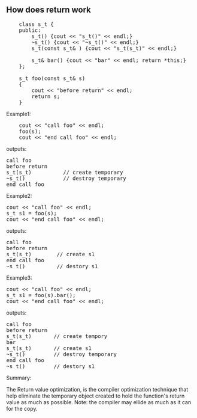 ## How does return work

<pre>
	class s_t {
	public:
		s_t() {cout &lt;&lt; "s_t()" &lt;&lt; endl;}
		~s_t() {cout &lt;&lt; "~s_t()" &lt;&lt; endl;}
		s_t(const s_t& ) {cout &lt;&lt; "s_t(s_t)" &lt;&lt; endl;}

		s_t& bar() {cout &lt;&lt; "bar" &lt;&lt; endl; return *this;}
	};

	s_t foo(const s_t& s)
	{
		cout &lt;&lt; "before return" &lt;&lt; endl;
		return s;
	}
</pre>


Example1:

<pre>
	cout &lt;&lt; "call foo" &lt;&lt; endl;
	foo(s);
	cout &lt;&lt; "end call foo" &lt;&lt; endl;
</pre>

outputs:

<pre>
call foo
before return
s_t(s_t)          // create temporary
~s_t()            // destroy temporary
end call foo
</pre>


Example2:

<pre>
cout &lt;&lt; "call foo" &lt;&lt; endl;
s_t s1 = foo(s);
cout &lt;&lt; "end call foo" &lt;&lt; endl;
</pre>

outputs:

<pre>
call foo
before return
s_t(s_t)        // create s1
end call foo
~s_t()          // destory s1
</pre>


Example3:

<pre>
cout &lt;&lt; "call foo" &lt;&lt; endl;
s_t s1 = foo(s).bar();
cout &lt;&lt; "end call foo" &lt;&lt; endl;
</pre>

outputs:

<pre>
call foo
before return
s_t(s_t)	   // create tempory
bar
s_t(s_t)       // create s1
~s_t()         // destroy temporary
end call foo
~s_t()         // destory s1
</pre>



Summary:

The Return value optimization, is the compiler optimization technique that help eliminate the 
temporary object created to hold the function's return value as much as possible. Note: the compiler
may ellide as much as it can for the copy.



